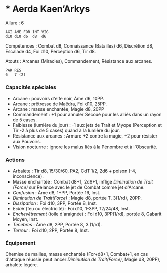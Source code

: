# * Aerda Kaen’Arkys

Allure : 6

	AGI	ÂME	FOR	INT	VIG
	d10	d10	d6	d8	d6

Compétences : Combat d8, Connaissance (Batailles) d6, Discrétion d8, Escalade d4, Foi d10, Perception d6, Tir d8.

Atouts : Arcanes (Miracles), Commandement, Résistance aux arcanes.

	PAR	RES
	6	7 (2)

### Capacités spéciales
- Arcane : pouvoirs d'elfe noir, Âme d6, 10PP.
- Arcane : prêtresse de Maëdra, Foi d10, 25PP.
- Arcane : masse enchantée, Magie d8, 20PP
- Commandement : +1 pour annuler Secoué pour les alliés dans un rayon de 5 cases.
- Faiblesse (lumière du jour) : -1 aux jets de Trait et Myope (Perception et Tir -2 à plus de 5 cases) quand à la lumière du jour.
- Résistance aux arcanes : Armure +2 contre la magie, +2 pour résister aux Pouvoirs.
- Vision nocturne : ignore les malus liés à la Pénombre et à l'Obscurité.

### Actions
- Arbalète : Tir d8, 15/30/60, PA2, CdT 1/2, 2d6 + poison (-4, inconscience).
- Masse enchantée : Combat d8+1, 2d6+1, inflige _Diminution de Trait (Force)_ sur Relance avec le jet de Combat comme jet d'Arcane.
- _Confusion_ : Âme d8, 1+PP, Portée 16, Inst.
- _Diminution de Trait(Force)_ : Magie d8, portée T, 3(1/rd), 20PP.
- _Dissipation_ : Foi d10, 3PP, Portée 8, Inst.
- _Eclair_ (feu ou électricité) : Foi d10, 1-3PP, 12/24/48, Inst.
- _Enchevêtrement_ (toile d'araignée) : Foi d10, 3PP(1/rd), portée 8, Gabarit Moyen, Inst.
- _Ténèbres_ : Âme d8, 2PP, Portée 8, 3 (1/rd).
- _Terreur_ : Foi d10, 2PP, Portée 8, Inst.

### Équipement
Chemise de mailles, masse enchantée (For+d8+1, Combat+1, en cas d'attaque réussie peut lancer _Diminution de Trait(Force)_, Magie d8, 20PP), arbalète légère.
